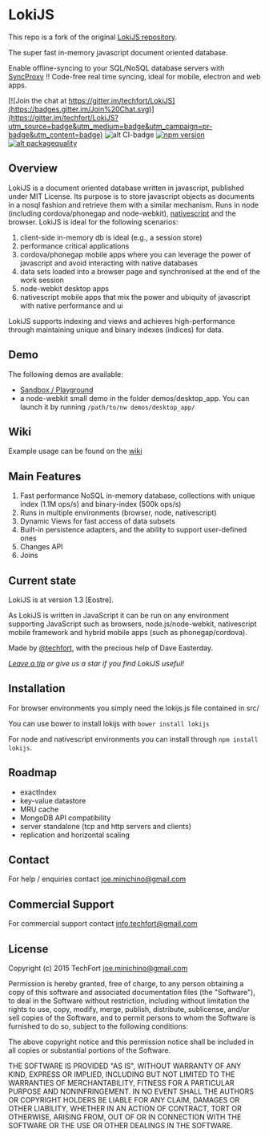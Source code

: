 # LokiJS

This repo is a fork of the original [LokiJS repository](https://github.com/techfort/LokiJS).

The super fast in-memory javascript document oriented database.

Enable offline-syncing to your SQL/NoSQL database servers with [SyncProxy](https://www.syncproxy.com) !! Code-free real time syncing, ideal for mobile, electron and web apps.

[![Join the chat at https://gitter.im/techfort/LokiJS](https://badges.gitter.im/Join%20Chat.svg)](https://gitter.im/techfort/LokiJS?utm_source=badge&utm_medium=badge&utm_campaign=pr-badge&utm_content=badge)
![alt CI-badge](https://travis-ci.org/techfort/LokiJS.svg?branch=master)
[![npm version](https://badge.fury.io/js/lokijs.svg)](http://badge.fury.io/js/lokijs)
[![alt packagequality](http://npm.packagequality.com/shield/lokijs.svg)](http://packagequality.com/#?package=lokijs)

## Overview

LokiJS is a document oriented database written in javascript, published under MIT License.
Its purpose is to store javascript objects as documents in a nosql fashion and retrieve them with a similar mechanism.
Runs in node (including cordova/phonegap and node-webkit), [nativescript](http://www.nativescript.org) and the browser.
LokiJS is ideal for the following scenarios:

1. client-side in-memory db is ideal (e.g., a session store)
2. performance critical applications
3. cordova/phonegap mobile apps where you can leverage the power of javascript and avoid interacting with native databases
4. data sets loaded into a browser page and synchronised at the end of the work session
5. node-webkit desktop apps
6. nativescript mobile apps that mix the power and ubiquity of javascript with native performance and ui

LokiJS supports indexing and views and achieves high-performance through maintaining unique and binary indexes (indices) for data.

## Demo

The following demos are available:

- [Sandbox / Playground](https://rawgit.com/techfort/LokiJS/master/examples/sandbox/LokiSandbox.htm)
- a node-webkit small demo in the folder demos/desktop_app. You can launch it by running `/path/to/nw demos/desktop_app/`

## Wiki

Example usage can be found on the [wiki](https://github.com/techfort/LokiJS/wiki)

## Main Features

1. Fast performance NoSQL in-memory database, collections with unique index (1.1M ops/s) and binary-index (500k ops/s)
2. Runs in multiple environments (browser, node, nativescript)
3. Dynamic Views for fast access of data subsets
4. Built-in persistence adapters, and the ability to support user-defined ones
5. Changes API
6. Joins

## Current state

LokiJS is at version 1.3 [Eostre].

As LokiJS is written in JavaScript it can be run on any environment supporting JavaScript such as browsers, node.js/node-webkit, nativescript mobile framework and hybrid mobile apps (such as phonegap/cordova).

Made by [@techfort](http://twitter.com/tech_fort), with the precious help of Dave Easterday.

_[Leave a tip](https://gratipay.com/techfort/) or give us a star if you find LokiJS useful!_

## Installation

For browser environments you simply need the lokijs.js file contained in src/

You can use bower to install lokijs with `bower install lokijs`

For node and nativescript environments you can install through `npm install lokijs`.

## Roadmap

- exactIndex
- key-value datastore
- MRU cache
- MongoDB API compatibility
- server standalone (tcp and http servers and clients)
- replication and horizontal scaling

## Contact

For help / enquiries contact joe.minichino@gmail.com

## Commercial Support

For commercial support contact info.techfort@gmail.com

## License

Copyright (c) 2015 TechFort <joe.minichino@gmail.com>

Permission is hereby granted, free of charge, to any person obtaining a copy of this software and associated documentation files (the "Software"), to deal in the Software without restriction, including without limitation the rights to use, copy, modify, merge, publish, distribute, sublicense, and/or sell copies of the Software, and to permit persons to whom the Software is furnished to do so, subject to the following conditions:

The above copyright notice and this permission notice shall be included in all copies or substantial portions of the Software.

THE SOFTWARE IS PROVIDED "AS IS", WITHOUT WARRANTY OF ANY KIND, EXPRESS OR IMPLIED, INCLUDING BUT NOT LIMITED TO THE WARRANTIES OF MERCHANTABILITY, FITNESS FOR A PARTICULAR PURPOSE AND NONINFRINGEMENT. IN NO EVENT SHALL THE AUTHORS OR COPYRIGHT HOLDERS BE LIABLE FOR ANY CLAIM, DAMAGES OR OTHER LIABILITY, WHETHER IN AN ACTION OF CONTRACT, TORT OR OTHERWISE, ARISING FROM, OUT OF OR IN CONNECTION WITH THE SOFTWARE OR THE USE OR OTHER DEALINGS IN THE SOFTWARE.
